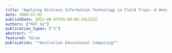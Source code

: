 ```yaml
---
title: "Applying Wireless Information Technology in Field Trips--A Hong Kong Experience"
date: 2004-01-01
publishDate: 2021-08-03T04:08:09.341325Z
authors: ["KKT So"]
publication_types: ["2"]
abstract: ""
featured: false
publication: "*Australian Educational Computing*"
---
```


